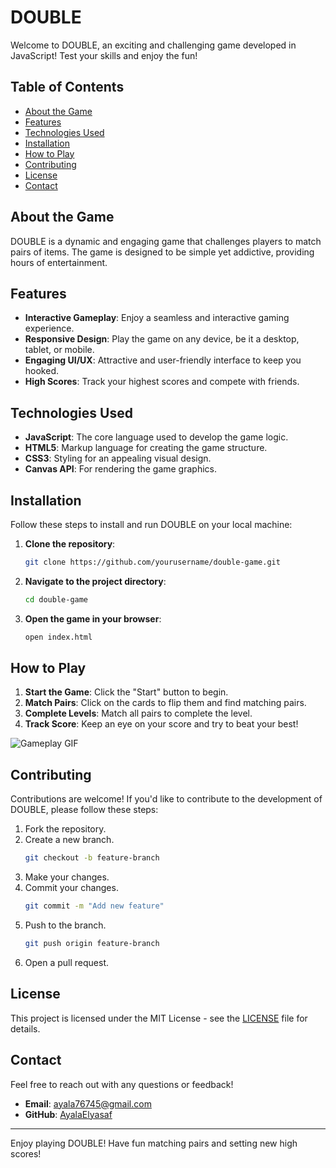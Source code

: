 # DOUBLE

Welcome to DOUBLE, an exciting and challenging game developed in JavaScript! Test your skills and enjoy the fun!

## Table of Contents

- [About the Game](#about-the-game)
- [Features](#features)
- [Technologies Used](#technologies-used)
- [Installation](#installation)
- [How to Play](#how-to-play)
- [Contributing](#contributing)
- [License](#license)
- [Contact](#contact)

## About the Game

DOUBLE is a dynamic and engaging game that challenges players to match pairs of items. The game is designed to be simple yet addictive, providing hours of entertainment.

## Features

- **Interactive Gameplay**: Enjoy a seamless and interactive gaming experience.
- **Responsive Design**: Play the game on any device, be it a desktop, tablet, or mobile.
- **Engaging UI/UX**: Attractive and user-friendly interface to keep you hooked.
- **High Scores**: Track your highest scores and compete with friends.

## Technologies Used

- **JavaScript**: The core language used to develop the game logic.
- **HTML5**: Markup language for creating the game structure.
- **CSS3**: Styling for an appealing visual design.
- **Canvas API**: For rendering the game graphics.

## Installation

Follow these steps to install and run DOUBLE on your local machine:

1. **Clone the repository**:
    ```sh
    git clone https://github.com/yourusername/double-game.git
    ```

2. **Navigate to the project directory**:
    ```sh
    cd double-game
    ```

3. **Open the game in your browser**:
    ```sh
    open index.html
    ```

## How to Play

1. **Start the Game**: Click the "Start" button to begin.
2. **Match Pairs**: Click on the cards to flip them and find matching pairs.
3. **Complete Levels**: Match all pairs to complete the level.
4. **Track Score**: Keep an eye on your score and try to beat your best!

![Gameplay GIF](link-to-gameplay.gif)

## Contributing

Contributions are welcome! If you'd like to contribute to the development of DOUBLE, please follow these steps:

1. Fork the repository.
2. Create a new branch.
    ```sh
    git checkout -b feature-branch
    ```
3. Make your changes.
4. Commit your changes.
    ```sh
    git commit -m "Add new feature"
    ```
5. Push to the branch.
    ```sh
    git push origin feature-branch
    ```
6. Open a pull request.


## License

This project is licensed under the MIT License - see the [LICENSE](LICENSE) file for details.

## Contact

Feel free to reach out with any questions or feedback!
- **Email**: ayala76745@gmail.com
- **GitHub**: [AyalaElyasaf](https://github.com/AyalaElyasaf)

---

Enjoy playing DOUBLE! Have fun matching pairs and setting new high scores!
